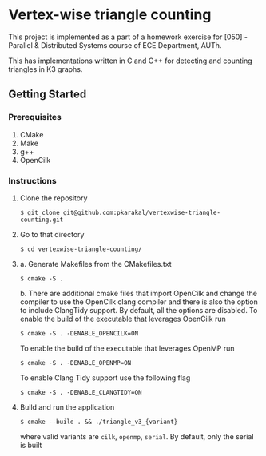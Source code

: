 # Vertex-wise triangle counting
This project is implemented as a part of a homework exercise for [050] - Parallel & 
Distributed Systems course of ECE Department, AUTh. 

This has implementations written in C and C++ for detecting and counting triangles in 
K3 graphs. 

## Getting Started

### Prerequisites
1. CMake
2. Make
3. g++
4. OpenCilk


### Instructions
1.  Clone the repository
    ```shell script
    $ git clone git@github.com:pkarakal/vertexwise-triangle-counting.git
    ```
2.  Go to that directory
    ```shell script
    $ cd vertexwise-triangle-counting/
    ```
3.  a. Generate Makefiles from the CMakefiles.txt
    ```shell script
    $ cmake -S .
    ```
    b. There are additional cmake files that import OpenCilk and change the 
    compiler to use the OpenCilk clang compiler and there is also the option
    to include ClangTidy support. By default, all the options are disabled. 
    To enable the build of the executable that leverages OpenCilk run 
    ```shell script
    $ cmake -S . -DENABLE_OPENCILK=ON
    ``` 
    To enable the build of the executable that leverages OpenMP run 
    ```
    $ cmake -S . -DENABLE_OPENMP=ON
    ```
    To enable Clang Tidy support use the following flag
    ```shell script
    $ cmake -S . -DENABLE_CLANGTIDY=ON
    ```
4.  Build and run the application
    ```shell script
    $ cmake --build . && ./triangle_v3_{variant}
    ```
    where valid variants are `cilk`, `openmp`, `serial`.
    By default, only the serial is built

